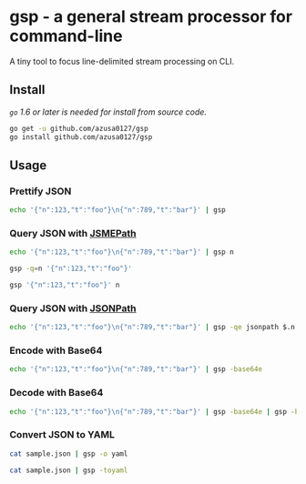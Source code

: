 # gsp - a general stream processor for command-line

A tiny tool to focus line-delimited stream processing on CLI.

## Install

_`go` 1.6 or later is needed for install from source code._

```bash
go get -u github.com/azusa0127/gsp
go install github.com/azusa0127/gsp
```

## Usage

### Prettify JSON

```bash
echo '{"n":123,"t":"foo"}\n{"n":789,"t":"bar"}' | gsp
```

### Query JSON with [JSMEPath](http://jmespath.org/)

```bash
echo '{"n":123,"t":"foo"}\n{"n":789,"t":"bar"}' | gsp n
```

```bash
gsp -q=n '{"n":123,"t":"foo"}'
```

```bash
gsp '{"n":123,"t":"foo"}' n
```

### Query JSON with [JSONPath](http://goessner.net/articles/JsonPath/index.html)

```bash
echo '{"n":123,"t":"foo"}\n{"n":789,"t":"bar"}' | gsp -qe jsonpath $.n
```

### Encode with Base64

```bash
echo '{"n":123,"t":"foo"}\n{"n":789,"t":"bar"}' | gsp -base64e
```

### Decode with Base64

```bash
echo '{"n":123,"t":"foo"}\n{"n":789,"t":"bar"}' | gsp -base64e | gsp -base64d
```

### Convert JSON to YAML

```bash
cat sample.json | gsp -o yaml
```

```bash
cat sample.json | gsp -toyaml
```
